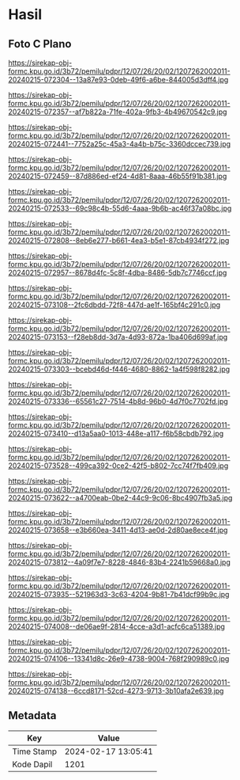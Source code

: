 # Hasil

## Foto C Plano

https://sirekap-obj-formc.kpu.go.id/3b72/pemilu/pdpr/12/07/26/20/02/1207262002011-20240215-072304--13a87e93-0deb-49f6-a6be-844005d3dff4.jpg

https://sirekap-obj-formc.kpu.go.id/3b72/pemilu/pdpr/12/07/26/20/02/1207262002011-20240215-072357--af7b822a-71fe-402a-9fb3-4b49670542c9.jpg

https://sirekap-obj-formc.kpu.go.id/3b72/pemilu/pdpr/12/07/26/20/02/1207262002011-20240215-072441--7752a25c-45a3-4a4b-b75c-3360dccec739.jpg

https://sirekap-obj-formc.kpu.go.id/3b72/pemilu/pdpr/12/07/26/20/02/1207262002011-20240215-072459--87d886ed-ef24-4d81-8aaa-46b55f91b381.jpg

https://sirekap-obj-formc.kpu.go.id/3b72/pemilu/pdpr/12/07/26/20/02/1207262002011-20240215-072533--69c98c4b-55d6-4aaa-9b6b-ac46f37a08bc.jpg

https://sirekap-obj-formc.kpu.go.id/3b72/pemilu/pdpr/12/07/26/20/02/1207262002011-20240215-072808--8eb6e277-b661-4ea3-b5e1-87cb4934f272.jpg

https://sirekap-obj-formc.kpu.go.id/3b72/pemilu/pdpr/12/07/26/20/02/1207262002011-20240215-072957--8678d4fc-5c8f-4dba-8486-5db7c7746ccf.jpg

https://sirekap-obj-formc.kpu.go.id/3b72/pemilu/pdpr/12/07/26/20/02/1207262002011-20240215-073108--2fc6dbdd-72f8-447d-ae1f-165bf4c291c0.jpg

https://sirekap-obj-formc.kpu.go.id/3b72/pemilu/pdpr/12/07/26/20/02/1207262002011-20240215-073153--f28eb8dd-3d7a-4d93-872a-1ba406d699af.jpg

https://sirekap-obj-formc.kpu.go.id/3b72/pemilu/pdpr/12/07/26/20/02/1207262002011-20240215-073303--bcebd46d-f446-4680-8862-1a4f598f8282.jpg

https://sirekap-obj-formc.kpu.go.id/3b72/pemilu/pdpr/12/07/26/20/02/1207262002011-20240215-073336--65561c27-7514-4b8d-96b0-4d7f0c7702fd.jpg

https://sirekap-obj-formc.kpu.go.id/3b72/pemilu/pdpr/12/07/26/20/02/1207262002011-20240215-073410--d13a5aa0-1013-448e-a117-f6b58cbdb792.jpg

https://sirekap-obj-formc.kpu.go.id/3b72/pemilu/pdpr/12/07/26/20/02/1207262002011-20240215-073528--499ca392-0ce2-42f5-b802-7cc74f7fb409.jpg

https://sirekap-obj-formc.kpu.go.id/3b72/pemilu/pdpr/12/07/26/20/02/1207262002011-20240215-073622--a4700eab-0be2-44c9-9c06-8bc4907fb3a5.jpg

https://sirekap-obj-formc.kpu.go.id/3b72/pemilu/pdpr/12/07/26/20/02/1207262002011-20240215-073658--e3b660ea-3411-4d13-ae0d-2d80ae8ece4f.jpg

https://sirekap-obj-formc.kpu.go.id/3b72/pemilu/pdpr/12/07/26/20/02/1207262002011-20240215-073812--4a09f7e7-8228-4846-83b4-2241b59668a0.jpg

https://sirekap-obj-formc.kpu.go.id/3b72/pemilu/pdpr/12/07/26/20/02/1207262002011-20240215-073935--521963d3-3c63-4204-9b81-7b41dcf99b9c.jpg

https://sirekap-obj-formc.kpu.go.id/3b72/pemilu/pdpr/12/07/26/20/02/1207262002011-20240215-074008--de06ae9f-2814-4cce-a3d1-acfc6ca51389.jpg

https://sirekap-obj-formc.kpu.go.id/3b72/pemilu/pdpr/12/07/26/20/02/1207262002011-20240215-074106--13341d8c-26e9-4738-9004-768f290989c0.jpg

https://sirekap-obj-formc.kpu.go.id/3b72/pemilu/pdpr/12/07/26/20/02/1207262002011-20240215-074138--6ccd8171-52cd-4273-9713-3b10afa2e639.jpg


## Metadata

| Key        | Value               |
| ---------- | ------------------- |
| Time Stamp | 2024-02-17 13:05:41 |
| Kode Dapil | 1201                |



